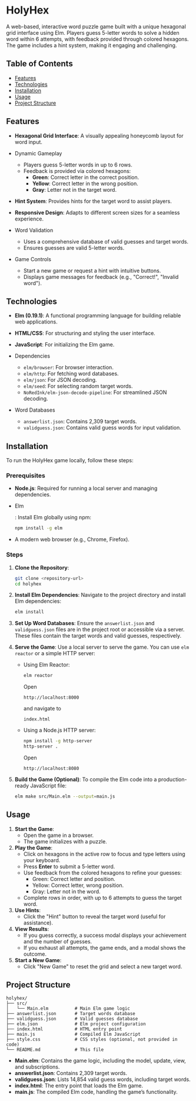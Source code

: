 # HolyHex

A web-based, interactive word puzzle game built with a unique hexagonal grid interface using Elm. Players guess 5-letter words to solve a hidden word within 6 attempts, with feedback provided through colored hexagons. The game includes a hint system, making it engaging and challenging.

## Table of Contents

- [Features](https://grok.com/chat/e653fd46-50d2-4c4e-a99f-b0aae30dc802?referrer=website#features)
- [Technologies](https://grok.com/chat/e653fd46-50d2-4c4e-a99f-b0aae30dc802?referrer=website#technologies)
- [Installation](https://grok.com/chat/e653fd46-50d2-4c4e-a99f-b0aae30dc802?referrer=website#installation)
- [Usage](https://grok.com/chat/e653fd46-50d2-4c4e-a99f-b0aae30dc802?referrer=website#usage)
- [Project Structure](https://grok.com/chat/e653fd46-50d2-4c4e-a99f-b0aae30dc802?referrer=website#project-structure)

## Features

- **Hexagonal Grid Interface**: A visually appealing honeycomb layout for word input.

- Dynamic Gameplay

  - Players guess 5-letter words in up to 6 rows.
  - Feedback is provided via colored hexagons:
    - **Green**: Correct letter in the correct position.
    - **Yellow**: Correct letter in the wrong position.
    - **Gray**: Letter not in the target word.

- **Hint System**: Provides hints for the target word to assist players.

- **Responsive Design**: Adapts to different screen sizes for a seamless experience.

- Word Validation

  - Uses a comprehensive database of valid guesses and target words.
  - Ensures guesses are valid 5-letter words.

- Game Controls

  - Start a new game or request a hint with intuitive buttons.
  - Displays game messages for feedback (e.g., "Correct!", "Invalid word").

## Technologies

- **Elm (0.19.1)**: A functional programming language for building reliable web applications.

- **HTML/CSS**: For structuring and styling the user interface.

- **JavaScript**: For initializing the Elm game.

- Dependencies

  - `elm/browser`: For browser interaction.
  - `elm/http`: For fetching word databases.
  - `elm/json`: For JSON decoding.
  - `elm/seed`: For selecting random target words.
  - `NoRedInk/elm-json-decode-pipeline`: For streamlined JSON decoding.

- Word Databases

  - `answerlist.json`: Contains 2,309 target words.
  - `validguess.json`: Contains valid guess words for input validation.

## Installation

To run the HolyHex game locally, follow these steps:

### Prerequisites

- **Node.js**: Required for running a local server and managing dependencies.

- Elm

  : Install Elm globally using npm:

  ```bash
  npm install -g elm
  ```

- A modern web browser (e.g., Chrome, Firefox).

### Steps

1. **Clone the Repository**:

   ```bash
   git clone <repository-url>
   cd holyhex
   ```

2. **Install Elm Dependencies**:
   Navigate to the project directory and install Elm dependencies:

   ```bash
   elm install
   ```

3. **Set Up Word Databases**:
   Ensure the `answerlist.json` and `validguess.json` files are in the project root or accessible via a server. These files contain the target words and valid guesses, respectively.

4. **Serve the Game**:
   Use a local server to serve the game. You can use `elm reactor` or a simple HTTP server:

   - Using Elm Reactor:

     ```bash
     elm reactor
     ```

     Open 

     ```
     http://localhost:8000
     ```

      and navigate to 

     ```
     index.html
     ```

   - Using a Node.js HTTP server:

     ```bash
     npm install -g http-server
     http-server .
     ```

     Open 

     ```
     http://localhost:8080
     ```

5. **Build the Game (Optional)**:
   To compile the Elm code into a production-ready JavaScript file:

   ```bash
   elm make src/Main.elm --output=main.js
   ```

## Usage

1. **Start the Game**:
   - Open the game in a browser.
   - The game initializes with a puzzle.
2. **Play the Game**:
   - Click on hexagons in the active row to focus and type letters using your keyboard.
   - Press **Enter** to submit a 5-letter word.
   - Use feedback from the colored hexagons to refine your guesses:
     - Green: Correct letter and position.
     - Yellow: Correct letter, wrong position.
     - Gray: Letter not in the word.
   - Complete rows in order, with up to 6 attempts to guess the target word.
3. **Use Hints**:
   - Click the "Hint" button to reveal the target word (useful for assistance).
4. **View Results**:
   - If you guess correctly, a success modal displays your achievement and the number of guesses.
   - If you exhaust all attempts, the game ends, and a modal shows the outcome.
5. **Start a New Game**:
   - Click "New Game" to reset the grid and select a new target word.

## Project Structure

```
holyhex/
├── src/
│   └── Main.elm          # Main Elm game logic
├── answerlist.json       # Target words database
├── validguess.json       # Valid guesses database
├── elm.json              # Elm project configuration
├── index.html            # HTML entry point
├── main.js               # Compiled Elm JavaScript
├── style.css             # CSS styles (optional, not provided in code)
└── README.md             # This file
```

- **Main.elm**: Contains the game logic, including the model, update, view, and subscriptions.
- **answerlist.json**: Contains 2,309 target words.
- **validguess.json**: Lists 14,854 valid guess words, including target words.
- **index.html**: The entry point that loads the Elm game.
- **main.js**: The compiled Elm code, handling the game’s functionality.

